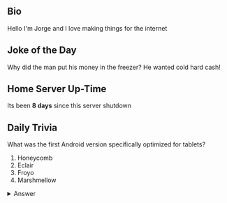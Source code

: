 ## Bio

Hello I'm Jorge and I love making things for the internet

## Joke of the Day

Why did the man put his money in the freezer? He wanted cold hard cash!

## Home Server Up-Time

Its been **8 days** since this server shutdown


## Daily Trivia

What was the first Android version specifically optimized for tablets?
 1. Honeycomb
 2. Eclair
 3. Froyo
 4. Marshmellow

<details>
  <summary>Answer</summary>
  Honeycomb
</details>
